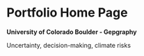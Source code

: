 
# Portfolio Home Page

**University of Colorado Boulder - Gepgraphy**

Uncertainty, decision-making, climate risks
